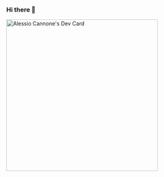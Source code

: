 ### Hi there 👋

<!--
**Aleca120/Aleca120** is a ✨ _special_ ✨ repository because its `README.md` (this file) appears on your GitHub profile.

Here are some ideas to get you started:

- 🔭 I’m currently working on ...
- 🌱 I’m currently learning ...
- 👯 I’m looking to collaborate on ...
- 🤔 I’m looking for help with ...
- 💬 Ask me about ...
- 📫 How to reach me: ...
- 😄 Pronouns: ...
- ⚡ Fun fact: ...
-->

<a href="https://app.daily.dev/Aleca"><img src="https://api.daily.dev/devcards/aef5781b6a234ed1af412347438090fc.png?r=jj4" width="400" alt="Alessio Cannone's Dev Card"/></a>

